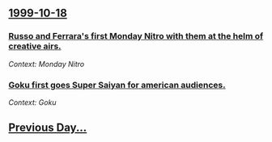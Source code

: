 ## [1999-10-18](/news/1999/10/18/index.md)

### [ Russo and Ferrara's first Monday Nitro with them at the helm of creative airs.](/news/1999/10/18/russo-and-ferrara-s-first-monday-nitro-with-them-at-the-helm-of-creative-airs.md)
_Context: Monday Nitro_

### [ Goku first goes Super Saiyan for american audiences.](/news/1999/10/18/goku-first-goes-super-saiyan-for-american-audiences.md)
_Context: Goku_

## [Previous Day...](/news/1999/10/17/index.md)

